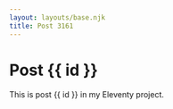 ```yaml
---
layout: layouts/base.njk
title: Post 3161
---
```


# Post {{ id }}

This is post {{ id }} in my Eleventy project.
